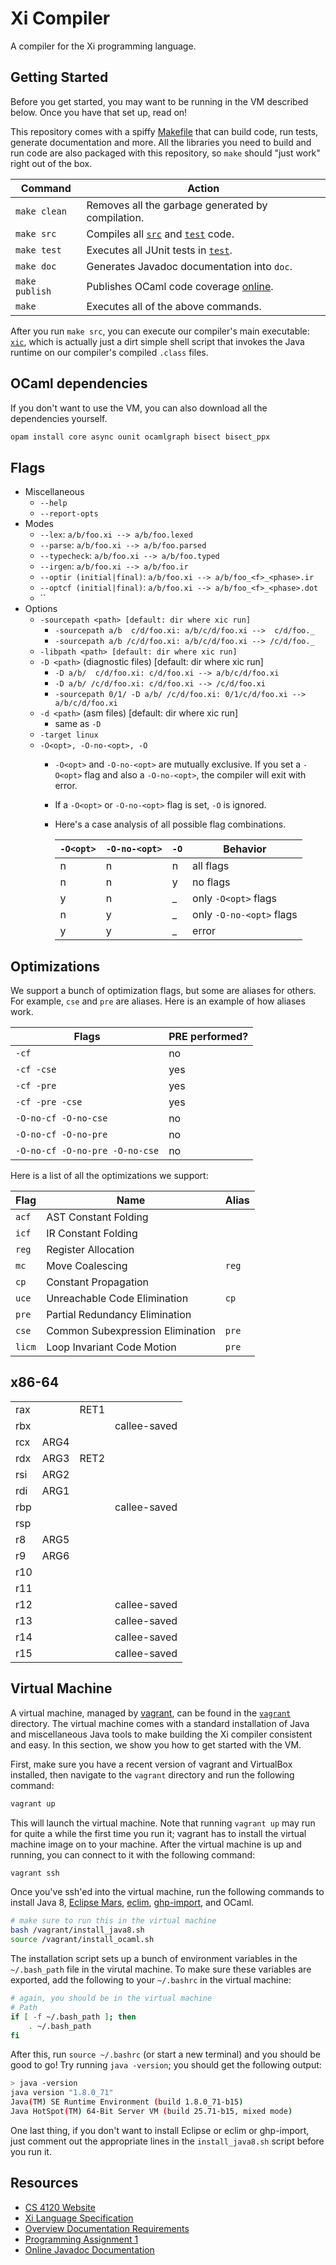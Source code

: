 # Xi Compiler #
A compiler for the Xi programming language.

## Getting Started ##
Before you get started, you may want to be running in the VM described below.
Once you have that set up, read on!

This repository comes with a spiffy [Makefile](Makefile) that can build code,
run tests, generate documentation and more. All the libraries you need to build
and run code are also packaged with this repository, so `make` should "just
work" right out of the box.

| **Command**    | **Action**                                                       |
| -------------- | ---------------------------------------------------------------- |
| `make clean`   | Removes all the garbage generated by compilation.                |
| `make src`     | Compiles all [`src`](src/mjw297) and [`test`](test/mjw297) code. |
| `make test`    | Executes all JUnit tests in [`test`](test/mjw297).               |
| `make doc`     | Generates Javadoc documentation into `doc`.                      |
| `make publish` | Publishes OCaml code coverage [online][github_javadoc].          |
| `make`         | Executes all of the above commands.                              |

After you run `make src`, you can execute our compiler's main executable:
[`xic`](xic), which is actually just a dirt simple shell script that invokes
the Java runtime on our compiler's compiled `.class` files.

## OCaml dependencies ##
If you don't want to use the VM, you can also download all the dependencies
yourself.
```bash
opam install core async ounit ocamlgraph bisect bisect_ppx
```

## Flags ##
- Miscellaneous
    - `--help`
    - `--report-opts`
- Modes
    - `--lex`: `a/b/foo.xi --> a/b/foo.lexed`
    - `--parse`: `a/b/foo.xi --> a/b/foo.parsed`
    - `--typecheck`: `a/b/foo.xi --> a/b/foo.typed`
    - `--irgen`: `a/b/foo.xi --> a/b/foo.ir`
    - `--optir (initial|final)`: `a/b/foo.xi --> a/b/foo_<f>_<phase>.ir`
    - `--optcf (initial|final)`: `a/b/foo.xi --> a/b/foo_<f>_<phase>.dot`
    - ``
- Options
    - `-sourcepath <path> [default: dir where xic run]`
        - `-sourcepath a/b  c/d/foo.xi: a/b/c/d/foo.xi -->  c/d/foo._`
        - `-sourcepath a/b /c/d/foo.xi: a/b/c/d/foo.xi --> /c/d/foo._`
    - `-libpath <path> [default: dir where xic run]`
    - `-D <path>` (diagnostic files) [default: dir where xic run]
        - `-D a/b/  c/d/foo.xi: c/d/foo.xi --> a/b/c/d/foo.xi`
        - `-D a/b/ /c/d/foo.xi: c/d/foo.xi --> /c/d/foo.xi`
        - `-sourcepath 0/1/ -D a/b/ /c/d/foo.xi: 0/1/c/d/foo.xi --> a/b/c/d/foo.xi`
    - `-d <path>` (asm files) [default: dir where xic run]
        - same as `-D`
    - `-target linux`
    - `-O<opt>, -O-no-<opt>, -O`
        - `-O<opt>` and `-O-no-<opt>` are mutually exclusive. If you set a
          `-O<opt>` flag and also a `-O-no-<opt>`, the compiler will exit with
          error.
        - If a `-O<opt>` or `-O-no-<opt>` flag is set, `-O` is ignored.
        - Here's a case analysis of all possible flag combinations.

          | `-O<opt>` | `-O-no-<opt>` | `-O` | Behavior                 |
          | --------- | ------------- | ---- | ------------------------ |
          | n         | n             | n    | all flags                |
          | n         | n             | y    | no flags                 |
          | y         | n             | _    | only `-O<opt>` flags     |
          | n         | y             | _    | only `-O-no-<opt>` flags |
          | y         | y             | _    | error                    |

## Optimizations ##
We support a bunch of optimization flags, but some are aliases for others. For
example, `cse` and `pre` are aliases. Here is an example of how aliases work.

| Flags                          | PRE performed? |
| ------------------------------ | -------------- |
| `-cf`                          | no             |
| `-cf -cse`                     | yes            |
| `-cf -pre`                     | yes            |
| `-cf -pre -cse`                | yes            |
| `-O-no-cf -O-no-cse`           | no             |
| `-O-no-cf -O-no-pre`           | no             |
| `-O-no-cf -O-no-pre -O-no-cse` | no             |

Here is a list of all the optimizations we support:

| Flag   | Name                             | Alias |
| ------ | -------------------------------- | ----- |
| `acf`  | AST Constant Folding             |       |
| `icf`  | IR Constant Folding              |       |
| `reg`  | Register Allocation              |       |
| `mc`   | Move Coalescing                  | `reg` |
| `cp`   | Constant Propagation             |       |
| `uce`  | Unreachable Code Elimination     | `cp`  |
| `pre`  | Partial Redundancy Elimination   |       |
| `cse`  | Common Subexpression Elimination | `pre` |
| `licm` | Loop Invariant Code Motion       | `pre` |

## x86-64 ##
|     |      |      |              |
| --- | ---- | ---- | ------------ |
| rax |      | RET1 |              |
| rbx |      |      | callee-saved |
| rcx | ARG4 |      |              |
| rdx | ARG3 | RET2 |              |
| rsi | ARG2 |      |              |
| rdi | ARG1 |      |              |
| rbp |      |      | callee-saved |
| rsp |      |      |              |
| r8  | ARG5 |      |              |
| r9  | ARG6 |      |              |
| r10 |      |      |              |
| r11 |      |      |              |
| r12 |      |      | callee-saved |
| r13 |      |      | callee-saved |
| r14 |      |      | callee-saved |
| r15 |      |      | callee-saved |

## Virtual Machine ##
A virtual machine, managed by [vagrant][], can be found in the
[`vagrant`](vagrant) directory. The virtual machine comes with a standard
installation of Java and miscellaneous Java tools to make building the Xi
compiler consistent and easy. In this section, we show you how to get started
with the VM.

First, make sure you have a recent version of vagrant and VirtualBox installed,
then navigate to the `vagrant` directory and run the following command:

```bash
vagrant up
```

This will launch the virtual machine. Note that running `vagrant up` may run
for quite a while the first time you run it; vagrant has to install the virtual
machine image on to your machine. After the virtual machine is up and running,
you can connect to it with the following command:

```bash
vagrant ssh
```

Once you've ssh'ed into the virtual machine, run the following commands to
install Java 8, [Eclipse Mars][eclipse_mars], [eclim][],
[ghp-import](https://github.com/davisp/ghp-import), and OCaml.

```bash
# make sure to run this in the virtual machine
bash /vagrant/install_java8.sh
source /vagrant/install_ocaml.sh
```
The installation script sets up a bunch of environment variables in the
`~/.bash_path` file in the virutal machine. To make sure these variables are
exported, add the following to your `~/.bashrc` in the virtual machine:

```bash
# again, you should be in the virtual machine
# Path
if [ -f ~/.bash_path ]; then
    . ~/.bash_path
fi
```

After this, run `source ~/.bashrc` (or start a new terminal) and you should be
good to go! Try running `java -version`; you should get the following output:

```bash
> java -version
java version "1.8.0_71"
Java(TM) SE Runtime Environment (build 1.8.0_71-b15)
Java HotSpot(TM) 64-Bit Server VM (build 25.71-b15, mixed mode)
```

One last thing, if you don't want to install Eclipse or eclim or ghp-import,
just comment out the appropriate lines in the `install_java8.sh` script before
you run it.

## Resources ##
- [CS 4120 Website](http://www.cs.cornell.edu/courses/cs4120/2016sp/)
- [Xi Language Specification](http://www.cs.cornell.edu/courses/cs4120/2016sp/project/language.pdf)
- [Overview Documentation Requirements](http://www.cs.cornell.edu/courses/cs4120/2016sp/hw/overview-requirements.html)
- [Programming Assignment 1](http://www.cs.cornell.edu/courses/cs4120/2016sp/pa/pa1/pa1.pdf)
- [Online Javadoc Documentation][github_javadoc]

[eclim]:          http://eclim.org/
[eclipse_mars]:   https://eclipse.org/mars/
[github_javadoc]: http://ralphrecto.github.io/compilers/
[vagrant]:        https://www.vagrantup.com/
